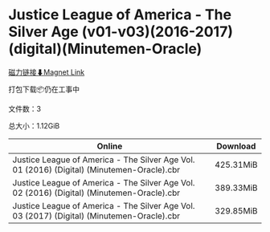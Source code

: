 # Justice League of America - The Silver Age (v01-v03)(2016-2017)(digital)(Minutemen-Oracle)

[磁力链接⬇Magnet Link](magnet:?xt=urn:btih:955e37a56cb18195e74b84c04bc6b0b624e6c895&dn=Justice%20League%20of%20America%20-%20The%20Silver%20Age%20%28v01-v03%29%282016-2017%29%28digital%29%28Minutemen-Oracle%29)

打包下载📦仍在工事中

文件数：3

总大小：1.12GiB

Online | Download
--- | ---
Justice League of America - The Silver Age Vol. 01 (2016) (Digital) (Minutemen-Oracle).cbr | 425.31MiB
Justice League of America - The Silver Age Vol. 02 (2016) (Digital) (Minutemen-Oracle).cbr | 389.33MiB
Justice League of America - The Silver Age Vol. 03 (2017) (Digital) (Minutemen-Oracle).cbr | 329.85MiB